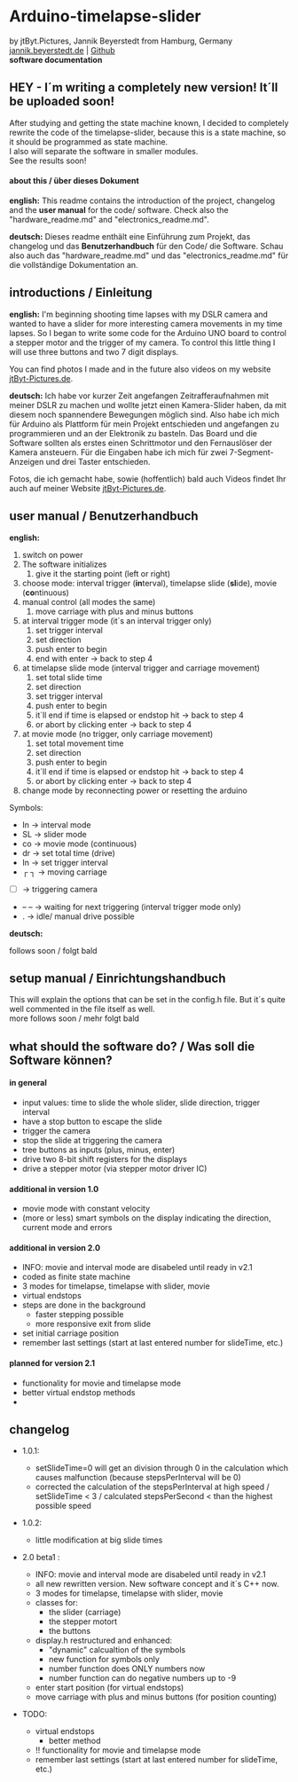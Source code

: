 # Arduino-timelapse-slider
by jtByt.Pictures, Jannik Beyerstedt from Hamburg, Germany  
[jannik.beyerstedt.de](http://jannik.beyerstedt.de) | [Github](https://github.com/jtByt-Pictures)  
**software documentation**  


## HEY - I´m writing a completely new version! It´ll be uploaded soon!
After studying and getting the state machine known, I decided to completely rewrite the code of the timelapse-slider, because this is a state machine, so it should be programmed as state machine.  
I also will separate the software in smaller modules.  
See the results soon!


#### about this / über dieses Dokument  
**english:** 
This readme contains the introduction of the project, changelog and the **user manual** for the code/ software. Check also the "hardware_readme.md" and "electronics_readme.md".

**deutsch:** 
Dieses readme enthält eine Einführung zum Projekt, das changelog und das **Benutzerhandbuch** für den Code/ die Software. Schau also auch das "hardware_readme.md" und das "electronics_readme.md" für die vollständige Dokumentation an.


## introductions / Einleitung
**english:** 
I'm beginning shooting time lapses with my DSLR camera and wanted to have a slider for more interesting camera movements in my time lapses. So I began to write some code for the Arduino UNO board to control a stepper motor and the trigger of my camera.
To control this little thing I will use three buttons and two 7 digit displays.

You can find photos I made and in the future also videos on my website [jtByt-Pictures.de](http://jtByt-Pictures.de "website").

**deutsch:** 
Ich habe vor kurzer Zeit angefangen Zeitrafferaufnahmen mit meiner DSLR zu machen und wollte jetzt einen Kamera-Slider haben, da mit diesem noch spannendere Bewegungen möglich sind.
Also habe ich mich für Arduino als Plattform für mein Projekt entschieden und angefangen zu programmieren und an der Elektronik zu basteln.
Das Board und die Software sollten als erstes einen Schrittmotor und den Fernauslöser der Kamera ansteuern. Für die Eingaben habe ich mich für zwei 7-Segment-Anzeigen und drei Taster entschieden.

Fotos, die ich gemacht habe, sowie (hoffentlich) bald auch Videos findet Ihr auch auf meiner Website [jtByt-Pictures.de](http://jtByt-Pictures.de "website").

## user manual / Benutzerhandbuch  
**english:** 

1. switch on power
2. The software initializes
	1. give it the starting point (left or right)
3. choose mode: interval trigger (**in**terval), timelapse slide (**sl**ide), movie (**co**ntinuous)
4. manual control (all modes the same)
	1. move carriage with plus and minus buttons
5. at interval trigger mode (it´s an interval trigger only)
	1. set trigger interval
	2. set direction
	3. push enter to begin
	4. end with enter -> back to step 4
6. at timelapse slide mode (interval trigger and carriage movement)
	1. set total slide time
	2. set direction
	3. set trigger interval
	4. push enter to begin
	5. it´ll end if time is elapsed or endstop hit -> back to step 4
	6. or abort by clicking enter -> back to step 4
7. at movie mode (no trigger, only carriage movement)
	1. set total movement time
	2. set direction
	3. push enter to begin
	4. it´ll end if time is elapsed or endstop hit -> back to step 4
	5. or abort by clicking enter -> back to step 4
8. change mode by reconnecting power or resetting the arduino

Symbols:

- In -> interval mode
- SL -> slider mode
- co -> movie mode (continuous)
- dr -> set total time (drive)
- In -> set trigger interval
- ┌ ┐ -> moving carriage
- [ ] -> triggering camera
- – –  -> waiting for next triggering (interval trigger mode only)
- . -> idle/ manual drive possible

   
**deutsch:**  

follows soon / folgt bald 

## setup manual / Einrichtungshandbuch
This will explain the options that can be set in the config.h file. But it´s quite well commented in the file itself as well.  
more follows soon / mehr folgt bald  


## what should the software do? / Was soll die Software können?
#### in general
* input values: time to slide the whole slider, slide direction, trigger interval
* have a stop button to escape the slide
* trigger the camera
* stop the slide at triggering the camera
* tree buttons as inputs (plus, minus, enter)
* drive two 8-bit shift registers for the displays
* drive a stepper motor (via stepper motor driver IC)



#### additional in version 1.0
* movie mode with constant velocity
* (more or less) smart symbols on the display indicating the direction, current mode and errors

#### additional in version 2.0
* INFO: movie and interval mode are disabeled until ready in v2.1
* coded as finite state machine
* 3 modes for timelapse, timelapse with slider, movie
* virtual endstops
* steps are done in the background
	* faster stepping possible
	* more responsive exit from slide
* set initial carriage position
* remember last settings (start at last entered number for slideTime, etc.)

#### planned for version 2.1
* functionality for movie and timelapse mode
* better virtual endstop methods
* 



## changelog
* 1.0.1:
	* setSlideTime=0 will get an division through 0 in the calculation which causes malfunction (because stepsPerInterval will be 0)
	* corrected the calculation of the stepsPerInterval at high speed / setSlideTime < 3 / calculated stepsPerSecond < than the highest possible speed
* 1.0.2:  
	* little modification at big slide times
* 2.0 beta1 :
	* INFO: movie and interval mode are disabeled until ready in v2.1
	* all new rewritten version. New software concept and it´s C++ now.
	* 3 modes for timelapse, timelapse with slider, movie
	* classes for:
		* the slider (carriage)
		* the stepper motort
		* the buttons
	* display.h restructured and enhanced:
		* "dynamic" calcualtion of the symbols
		* new function for symbols only
		* number function does ONLY numbers now
		* number function can do negative numbers up to -9
	* enter start position (for virtual endstops)
	* move carriage with plus and minus buttons (for position counting)
	
* TODO:
	* virtual endstops
		* better method
	* !! functionality for movie and timelapse mode
	* remember last settings (start at last entered number for slideTime, etc.)